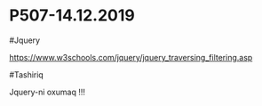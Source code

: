 # P507-14.12.2019

#Jquery

https://www.w3schools.com/jquery/jquery_traversing_filtering.asp

#Tashiriq

Jquery-ni oxumaq !!!
